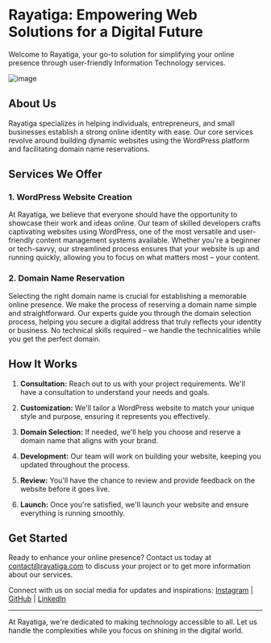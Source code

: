 # Rayatiga: Empowering Web Solutions for a Digital Future

Welcome to Rayatiga, your go-to solution for simplifying your online presence through user-friendly Information Technology services.

![image](https://github.com/rayatiga/rayatiga/assets/42274355/7278b79b-712e-42d7-a973-89046582b2f7)

## About Us

Rayatiga specializes in helping individuals, entrepreneurs, and small businesses establish a strong online identity with ease. Our core services revolve around building dynamic websites using the WordPress platform and facilitating domain name reservations.

## Services We Offer

### 1. WordPress Website Creation

At Rayatiga, we believe that everyone should have the opportunity to showcase their work and ideas online. Our team of skilled developers crafts captivating websites using WordPress, one of the most versatile and user-friendly content management systems available. Whether you're a beginner or tech-savvy, our streamlined process ensures that your website is up and running quickly, allowing you to focus on what matters most – your content.

### 2. Domain Name Reservation

Selecting the right domain name is crucial for establishing a memorable online presence. We make the process of reserving a domain name simple and straightforward. Our experts guide you through the domain selection process, helping you secure a digital address that truly reflects your identity or business. No technical skills required – we handle the technicalities while you get the perfect domain.

## How It Works

1. **Consultation:** Reach out to us with your project requirements. We'll have a consultation to understand your needs and goals.

2. **Customization:** We'll tailor a WordPress website to match your unique style and purpose, ensuring it represents you effectively.

3. **Domain Selection:** If needed, we'll help you choose and reserve a domain name that aligns with your brand.

4. **Development:** Our team will work on building your website, keeping you updated throughout the process.

5. **Review:** You'll have the chance to review and provide feedback on the website before it goes live.

6. **Launch:** Once you're satisfied, we'll launch your website and ensure everything is running smoothly.

## Get Started

Ready to enhance your online presence? Contact us today at [contact@rayatiga.com](mailto:contact@rayatiga.com) to discuss your project or to get more information about our services.

Connect with us on social media for updates and inspirations: [Instagram](https://www.instagram.com/rayatiga/) | [GitHub](https://github.com/rayatiga) | [LinkedIn](https://www.linkedin.com/company/rayatiga)

---

At Rayatiga, we're dedicated to making technology accessible to all. Let us handle the complexities while you focus on shining in the digital world.
